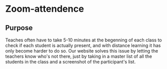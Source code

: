 # Zoom-attendence

## Purpose ##
Teaches often have to take 5-10 minutes at the begenning of each class to check if each student is actually present, and with distance learning it has only become harder to do so. Our website solves this issue by letting the teachers know who's not there, just by taking in a master list of all the students in the class and a screenshot of the participant's list.

